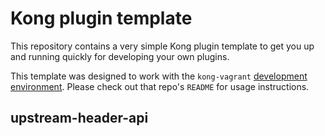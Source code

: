 Kong plugin template
====================

This repository contains a very simple Kong plugin template to get you
up and running quickly for developing your own plugins.

This template was designed to work with the `kong-vagrant`
[development environment](https://github.com/Mashape/kong-vagrant). Please
check out that repo's `README` for usage instructions.
## upstream-header-api
